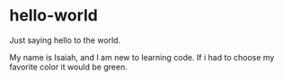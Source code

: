 # hello-world
Just saying hello to the world.

My name is Isaiah, and I am new to learning code.
If i had to choose my favorite color it would be green.
